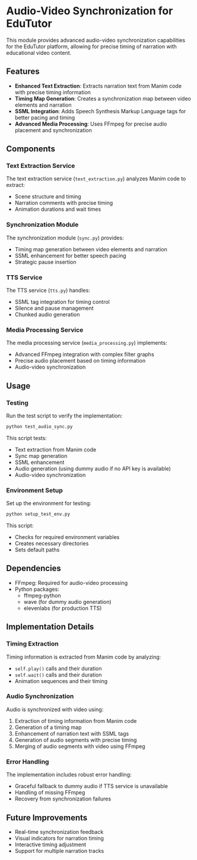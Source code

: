 # Audio-Video Synchronization for EduTutor

This module provides advanced audio-video synchronization capabilities for the EduTutor platform, allowing for precise timing of narration with educational video content.

## Features

- **Enhanced Text Extraction**: Extracts narration text from Manim code with precise timing information
- **Timing Map Generation**: Creates a synchronization map between video elements and narration
- **SSML Integration**: Adds Speech Synthesis Markup Language tags for better pacing and timing
- **Advanced Media Processing**: Uses FFmpeg for precise audio placement and synchronization

## Components

### Text Extraction Service

The text extraction service (`text_extraction.py`) analyzes Manim code to extract:

- Scene structure and timing
- Narration comments with precise timing
- Animation durations and wait times

### Synchronization Module

The synchronization module (`sync.py`) provides:

- Timing map generation between video elements and narration
- SSML enhancement for better speech pacing
- Strategic pause insertion

### TTS Service

The TTS service (`tts.py`) handles:

- SSML tag integration for timing control
- Silence and pause management
- Chunked audio generation

### Media Processing Service

The media processing service (`media_processing.py`) implements:

- Advanced FFmpeg integration with complex filter graphs
- Precise audio placement based on timing information
- Audio-video synchronization

## Usage

### Testing

Run the test script to verify the implementation:

```bash
python test_audio_sync.py
```

This script tests:
- Text extraction from Manim code
- Sync map generation
- SSML enhancement
- Audio generation (using dummy audio if no API key is available)
- Audio-video synchronization

### Environment Setup

Set up the environment for testing:

```bash
python setup_test_env.py
```

This script:
- Checks for required environment variables
- Creates necessary directories
- Sets default paths

## Dependencies

- FFmpeg: Required for audio-video processing
- Python packages:
  - ffmpeg-python
  - wave (for dummy audio generation)
  - elevenlabs (for production TTS)

## Implementation Details

### Timing Extraction

Timing information is extracted from Manim code by analyzing:
- `self.play()` calls and their duration
- `self.wait()` calls and their duration
- Animation sequences and their timing

### Audio Synchronization

Audio is synchronized with video using:
1. Extraction of timing information from Manim code
2. Generation of a timing map
3. Enhancement of narration text with SSML tags
4. Generation of audio segments with precise timing
5. Merging of audio segments with video using FFmpeg

### Error Handling

The implementation includes robust error handling:
- Graceful fallback to dummy audio if TTS service is unavailable
- Handling of missing FFmpeg
- Recovery from synchronization failures

## Future Improvements

- Real-time synchronization feedback
- Visual indicators for narration timing
- Interactive timing adjustment
- Support for multiple narration tracks 